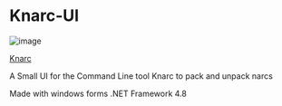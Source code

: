 # Knarc-UI
![image](https://github.com/dev-cyw/Knarc-UI/assets/98186075/6cf674d1-94ff-47ce-9196-2183e01059d5)

[Knarc](https://github.com/kr3nshaw/knarc)

A Small UI for the Command Line tool Knarc to pack and unpack narcs

Made with windows forms .NET Framework 4.8
